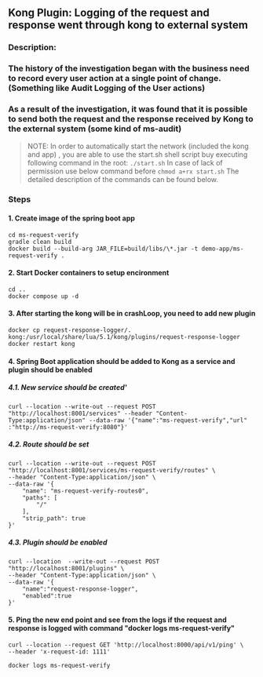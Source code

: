 ## Kong Plugin: Logging of the request and response went through kong to external system

### Description:
### The history of the investigation began with the business need to record every user action at a single point of change. (Something like Audit Logging of the User actions)
### As a result of the investigation, it was found that it is possible to send both the request and the response received by Kong to the external system (some kind of ms-audit)

> NOTE:
>  In order to automatically start the network (included the kong and app) , you are able to use the start.sh shell script buy executing following command in the root:
>  `./start.sh`
>  In case of lack of permission use below command before
>  `chmod a+rx start.sh`
>  The detailed description of the commands can be found below.


### Steps
####  1. Create image of the spring boot app

    cd ms-request-verify
    gradle clean build
    docker build --build-arg JAR_FILE=build/libs/\*.jar -t demo-app/ms-request-verify .

#### 2. Start Docker containers to setup encironment

    cd ..
    docker compose up -d

#### 3. After starting the kong will be in crashLoop, you need to add new plugin

    docker cp request-response-logger/. kong:/usr/local/share/lua/5.1/kong/plugins/request-response-logger
    docker restart kong

#### 4. Spring Boot application should be added to Kong as a service and plugin should be enabled

##### 4.1. New service should be created'
    curl --location --write-out --request POST "http://localhost:8001/services" --header "Content-Type:application/json" --data-raw '{"name":"ms-request-verify","url" :"http://ms-request-verify:8080"}'


##### 4.2. Route should be set

    curl --location --write-out --request POST "http://localhost:8001/services/ms-request-verify/routes" \
    --header "Content-Type:application/json" \
    --data-raw '{
        "name": "ms-request-verify-routes0",
        "paths": [
            "/"
        ],
        "strip_path": true
    }'

##### 4.3. Plugin should be enabled

    curl --location  --write-out --request POST "http://localhost:8001/plugins" \
    --header "Content-Type:application/json" \
    --data-raw '{
        "name":"request-response-logger",
        "enabled":true
    }'

#### 5. Ping the new end point and see from the logs if the request and response is logged with command "docker logs ms-request-verify"

    curl --location --request GET 'http://localhost:8000/api/v1/ping' \
    --header 'x-request-id: 1111'
    
    docker logs ms-request-verify 



